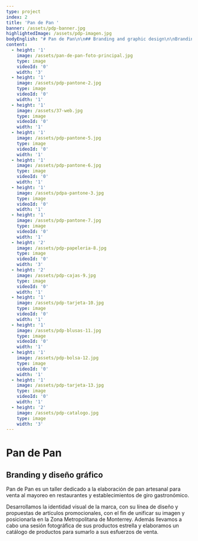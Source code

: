 ```yaml
---
type: project
index: 2
title: 'Pan de Pan '
banner: /assets/pdp-banner.jpg
highlightedImage: /assets/pdp-imagen.jpg
bodyEnglish: "# Pan de Pan\n\n## Branding and graphic design\n\nBranding and Graphic Design \r\n\nPan de Pan is an artisan bread bakery whose main target are restaurants and gastronomic shops. \r\n\nWe developed the brand's visual identity, its line of design and merchandising, our objective was unifying its image and position it in the metropolitan area of Monterrey. We further conducted a photographic sesion of their most demanded products and elaborated a catalog with these."
content:
  - height: '1'
    image: /assets/pan-de-pan-foto-principal.jpg
    type: image
    videoId: '0'
    width: '3'
  - height: '1'
    image: /assets/pdp-pantone-2.jpg
    type: image
    videoId: '0'
    width: '1'
  - height: '1'
    image: /assets/37-web.jpg
    type: image
    videoId: '0'
    width: '1'
  - height: '1'
    image: /assets/pdp-pantone-5.jpg
    type: image
    videoId: '0'
    width: '1'
  - height: '1'
    image: /assets/pdp-pantone-6.jpg
    type: image
    videoId: '0'
    width: '1'
  - height: '1'
    image: /assets/pdpa-pantone-3.jpg
    type: image
    videoId: '0'
    width: '1'
  - height: '1'
    image: /assets/pdp-pantone-7.jpg
    type: image
    videoId: '0'
    width: '1'
  - height: '2'
    image: /assets/pdp-papeleria-8.jpg
    type: image
    videoId: '0'
    width: '3'
  - height: '2'
    image: /assets/pdp-cajas-9.jpg
    type: image
    videoId: '0'
    width: '1'
  - height: '1'
    image: /assets/pdp-tarjeta-10.jpg
    type: image
    videoId: '0'
    width: '1'
  - height: '1'
    image: /assets/pdp-blusas-11.jpg
    type: image
    videoId: '0'
    width: '1'
  - height: '1'
    image: /assets/pdp-bolsa-12.jpg
    type: image
    videoId: '0'
    width: '1'
  - height: '1'
    image: /assets/pdp-tarjeta-13.jpg
    type: image
    videoId: '0'
    width: '1'
  - height: '2'
    image: /assets/pdp-catalogo.jpg
    type: image
    width: '3'
---
```

# Pan de Pan

## Branding y diseño gráfico

Pan de Pan es un taller dedicado a la elaboración de pan artesanal para venta al mayoreo en restaurantes y establecimientos de giro gastronómico.

Desarrollamos la identidad visual de la marca, con su línea de diseño y propuestas de artículos promocionales, con el fin de unificar su imagen y posicionarla en la Zona Metropolitana de Monterrey. Además llevamos a cabo una sesión fotográfica de sus productos estrella y elaboramos un catálogo de productos para sumarlo a sus esfuerzos de venta.
